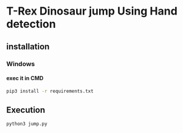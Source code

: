 # T-Rex Dinosaur jump Using Hand detection
## installation
### Windows 
#### exec it in CMD
```bash
pip3 install -r requirements.txt
```
## Execution
```bash
python3 jump.py
```
